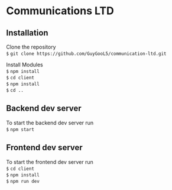 # Communications LTD

## Installation 

Clone the repository <br/>
`$` `git clone https://github.com/GuyGooL5/communication-ltd.git`

Install Modules <br/>
`$` `npm install` <br/>
`$` `cd client`<br/>
`$` `npm install`<br/>
`$` `cd ..`<br/>

## Backend dev server

To start the backend dev server run <br/>
`$` `npm start`

## Frontend dev server

To start the frontend dev server run <br/>
`$` `cd client` <br/>
`$` `npm install` <br/>
`$` `npm run dev` <br/>

